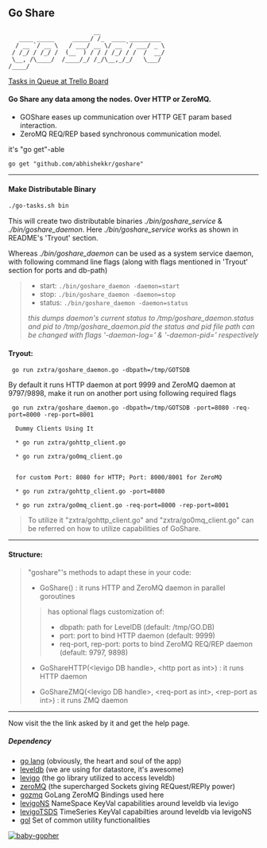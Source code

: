 ## Go Share

```ASCII
                        __
   ____ _____     _____/ /_  ____ _________
  / __ `/ __ \   / ___/ __ \/ __ `/ ___/ _ \
 / /_/ / /_/ /  (__  ) / / / /_/ / /  /  __/
 \__, /\____/  /____/_/ /_/\__,_/_/   \___/
/____/

```

[Tasks in Queue at Trello Board](https://trello.com/b/ZjDMRGQN/goshare)

#### Go Share any data among the nodes. Over HTTP or ZeroMQ.

* GOShare eases up communication over HTTP GET param based interaction.
* ZeroMQ REQ/REP based synchronous communication model.

it's "go get"-able

``` go get "github.com/abhishekkr/goshare" ```

***

#### Make Distributable Binary

```bash
./go-tasks.sh bin
```

This will create two distributable binaries *./bin/goshare_service* & *./bin/goshare_daemon*. Here *./bin/goshare_service* works as shown in README's 'Tryout' section.

Whereas *./bin/goshare_daemon* can be used as a system service daemon, with following command line flags (along with flags mentioned in 'Tryout' section for ports and db-path)
>
> * start: ``` ./bin/goshare_daemon -daemon=start ```
> * stop: ``` ./bin/goshare_daemon -daemon=stop ```
> * status: ``` ./bin/goshare_daemon -daemon=status ```
>
> *this dumps daemon's current status to /tmp/goshare_daemon.status and pid to /tmp/goshare_daemon.pid*
> *the status and pid file path can be changed with flags '-daemon-log=<path>' & '-daemon-pid=<path>' respectively*
>


#### Tryout:

```Shell
 go run zxtra/goshare_daemon.go -dbpath=/tmp/GOTSDB
```

By default it runs HTTP daemon at port 9999 and ZeroMQ daemon at 9797/9898,
make it run on another port using following required flags

```Shell
 go run zxtra/goshare_daemon.go -dbpath=/tmp/GOTSDB -port=8080 -req-port=8000 -rep-port=8001
```

```ASCII
  Dummy Clients Using It

  * go run zxtra/gohttp_client.go

  * go run zxtra/go0mq_client.go


  for custom Port: 8080 for HTTP; Port: 8000/8001 for ZeroMQ

  * go run zxtra/gohttp_client.go -port=8080

  * go run zxtra/go0mq_client.go -req-port=8000 -rep-port=8001
```

>
> To utilize it "zxtra/gohttp_client.go" and "zxtra/go0mq_client.go" can be referred on how to utilize capabilities of GoShare.
>

***

#### Structure:

> "goshare"'s methods to adapt these in your code:
>
> * GoShare() : it runs HTTP and ZeroMQ daemon in parallel goroutines
> > has optional flags customization of:
> > * dbpath: path for LevelDB (default: /tmp/GO.DB)
> > * port: port to bind HTTP daemon (default: 9999)
> > * req-port, rep-port: ports to bind ZeroMQ REQ/REP daemon (default: 9797, 9898)
>
> * GoShareHTTP(&lt;levigo DB handle&gt;, &lt;http port as int&gt;) : it runs HTTP daemon
>
> * GoShareZMQ(&lt;levigo DB handle&gt;, &lt;req-port as int&gt;, &lt;rep-port as int&gt;) : it runs ZMQ daemon
>

***

Now visit the the link asked by it and get the help page.

##### Dependency
* [go lang](http://golang.org/doc/install) (obviously, the heart and soul of the app)
* [leveldb](http://en.wikipedia.org/wiki/LevelDB) (we are using for datastore, it's awesome)
* [levigo](https://github.com/jmhodges/levigo/blob/master/README.md) (the go library utilized to access leveldb)
* [zeroMQ](http://zeromq.org/) (the supercharged Sockets giving REQuest/REPly power)
* [gozmq](https://github.com/alecthomas/gozmq) GoLang ZeroMQ Bindings used here
* [levigoNS](https://github.com/abhishekkr/levigoNS) NameSpace KeyVal capabilities around leveldb via levigo
* [levigoTSDS](https://github.com/abhishekkr/levigoTSDS) TimeSeries KeyVal capabilties around leveldb via levigoNS
* [gol](https://github.com/abhishekkr/gol) Set of common utility functionalities

[![baby-gopher](https://raw2.github.com/drnic/babygopher-site/gh-pages/images/babygopher-badge.png)](http://www.babygopher.org)

